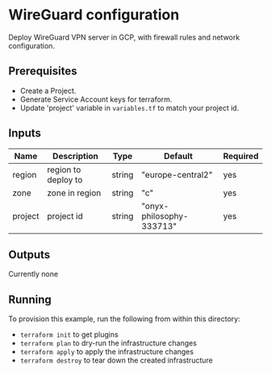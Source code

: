 # WireGuard configuration

Deploy WireGuard VPN server in GCP, with firewall rules and network configuration.

## Prerequisites

- Create a Project.
- Generate Service Account keys for terraform.
- Update 'project' variable in `variables.tf` to match your project id.

## Inputs

| Name    	| Description         	| Type   	| Default                  	| Required 	|
|---------	|---------------------	|--------	|--------------------------	|----------	|
| region  	| region to deploy to 	| string 	| "europe-central2"        	| yes      	|
| zone    	| zone in region      	| string 	| "c"                      	| yes      	|
| project 	| project id          	| string 	| "onyx-philosophy-333713" 	| yes      	|

## Outputs

Currently none

## Running

To provision this example, run the following from within this directory:

- `terraform init` to get plugins
- `terraform plan` to dry-run the infrastructure changes
- `terraform apply` to apply the infrastructure changes
- `terraform destroy` to tear down the created infrastructure
